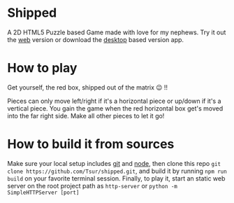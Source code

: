 # Shipped

A 2D HTML5 Puzzle based Game made with love for my nephews. Try it out the [web](http://tsur.github.io/shipped) version or download the [desktop](https://github.com/Tsur/shipped/releases) based version app.

# How to play

Get yourself, the red box, shipped out of the matrix :wink: !!

Pieces can only move left/right if it's a horizontal piece or up/down if it's a vertical piece. You gain the game when the red horizontal box get's moved into the far right side. Make all other pieces to let it go!

# How to build it from sources

Make sure your local setup includes [git](https://github.com/git/git) and [node](https://nodejs.org/en/), then clone this repo `git clone https://github.com/Tsur/shipped.git`, and build it by running `npm run build` on your favorite terminal session. Finally, to play it, start an static web server on the root project path as `http-server` or `python -m SimpleHTTPServer [port]`

